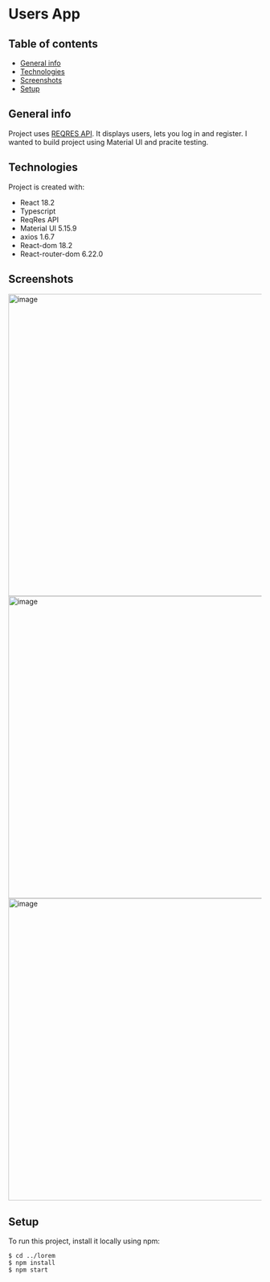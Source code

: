 # Users App

## Table of contents
* [General info](#general-info)
* [Technologies](#technologies)
* [Screenshots](#screenshots)
* [Setup](#setup)

## General info
Project uses [REQRES API](https://reqres.in/ "reqres api"). It displays users, lets you log in and register. 
I wanted to build project using Material UI and pracite testing. 
	
## Technologies
Project is created with:
* React 18.2
* Typescript
* ReqRes API
* Material UI 5.15.9
* axios 1.6.7
* React-dom 18.2
* React-router-dom 6.22.0

## Screenshots
<img width="600" alt="image" src="https://github.com/Afafrr/userProjectRepo/assets/118637963/cd85f8ff-ee21-44b2-934a-d90b916cc670">
<img width="600" alt="image" src="https://github.com/Afafrr/userProjectRepo/assets/118637963/f258413d-056e-4331-9b3a-534fff6f54ba">
<img width="600" alt="image" src="https://github.com/Afafrr/userProjectRepo/assets/118637963/df9433ab-819d-4fa2-a8be-e0d1c0303d04">

	
## Setup
To run this project, install it locally using npm:

```
$ cd ../lorem
$ npm install
$ npm start
```
